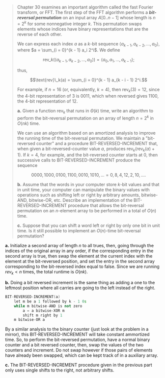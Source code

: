 > Chapter 30 examines an important algorithm called the fast Fourier transform, or $\text{FFT}$. The first step of the $\text{FFT}$ algorithm performs a **_bit-reversal permutation_** on an input array $A[0..n - 1]$ whose length is $n = 2^k$ for some nonnegative integer $k$. This permutation swaps elements whose indices have binary representations that are the reverse of each other.
>
> We can express each index $a$ as a $k$-bit sequence $\langle a_{k - 1}, a_{k - 2}, \ldots, a_0 \rangle$, where $a = \sum_{i = 0}^{k - 1} a_i 2^i$. We define
>
> $$\text{rev}\_k(\langle a_{k - 1}, a_{k - 2}, \ldots, a_0 \rangle) = \langle a_0, a_1, \ldots, a_{k - 1} \rangle;$$
>
> thus,
>
> $$\text{rev}\_k(a) = \sum_{i = 0}^{k - 1} a_{k - i - 1} 2^i.$$
>
> For example, if $n = 16$ (or, equivalently, $k = 4$), then $\text{rev}_k(3) = 12$, since the $4$-bit representation of $3$ is $0011$, which when reversed gives $1100$, the $4$-bit representation of $12$.
>
> **a.** Given a function $\text{rev}_k$ that runs in $\Theta(k)$ time, write an algorithm to perform the bit-reversal permutation on an array of length $n = 2^k$ in $O(nk)$ time.
>
> We can use an algorithm based on an amortized analysis to improve the running time of the bit-reversal permutation. We maintain a "bit-reversed counter" and a procedure $\text{BIT-REVERSED-INCREMENT}$ that, when given a bit-reversed-counter value $a$, produces $\text{rev}_k(\text{rev}_k(a) + 1)$. If $k = 4$, for example, and the bit-reversed counter starts at $0$, then successive calls to $\text{BIT-REVERSED-INCREMENT}$ produce the sequence
>
> $$0000, 1000, 0100, 1100, 0010, 1010, \ldots = 0, 8, 4, 12, 2, 10, \ldots.$$
>
> **b.** Assume that the words in your computer store $k$-bit values and that in unit time, your computer can manipulate the binary values with operations such as shifting left or right by arbitrary amounts, bitwise-$\text{AND}$, bitwise-$\text{OR}$, etc. Describe an implementation of the $\text{BIT-REVERSED-INCREMENT}$ procedure that allows the bit-reversal permutation on an $n$-element array to be performed in a total of $O(n)$ time.
>
> **c.** Suppose that you can shift a word left or right by only one bit in unit time. Is it still possible to implement an $O(n)$-time bit-reversal permutation?

**a.** Initialize a second array of length $n$ to all trues, then, going through the indices of the original array in any order, if the corresponding entry in the second array is true, then swap the element at the current index with the element at the bit-reversed position, and set the entry in the second array corresponding to the bit-reversed index equal to false. Since we are running $rev_k < n$ times, the total runtime is $O(nk)$.

**b.** Doing a bit reversed increment is the same thing as adding a one to the leftmost position where all carries are going to the left instead of the right.

```cpp
BIT-REVERSED-INCREMENT(a)
    let m be a 1 followed by k - 1 0s
    while m bitwise-AND is not zero
        a = a bitwise-XOR m
        shift m right by 1
    m bitwise-OR a
```

By a similar analysis to the binary counter (just look at the problem in a mirror), this $\text{BIT-REVERSED-INCREMENT}$ will take constant ammortized time. So, to perform the bit-reversed permutation, have a normal binary counter and a bit reversed counter, then, swap the values of the two counters and increment. Do not swap however if those pairs of elements have already been swapped, which can be kept track of in a auxiliary array.

**c.** The $\text{BIT-REVERSED-INCREMENT}$ procedure given in the previous part only uses single shifts to the right, not arbitrary shifts.
